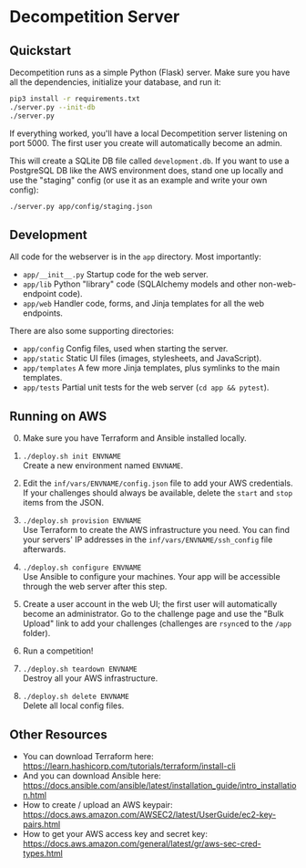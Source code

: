 # Decompetition Server

## Quickstart

Decompetition runs as a simple Python (Flask) server.  Make sure you have all
the dependencies, initialize your database, and run it:

```sh
pip3 install -r requirements.txt
./server.py --init-db
./server.py
```

If everything worked, you'll have a local Decompetition server listening on port
5000.  The first user you create will automatically become an admin.

This will create a SQLite DB file called `development.db`.  If you want to use a
PostgreSQL DB like the AWS environment does, stand one up locally and use the
"staging" config (or use it as an example and write your own config):

```sh
./server.py app/config/staging.json
```


## Development

All code for the webserver is in the `app` directory.  Most importantly:

- `app/__init__.py`  Startup code for the web server.
- `app/lib`          Python "library" code (SQLAlchemy models and other non-web-endpoint code).
- `app/web`          Handler code, forms, and Jinja templates for all the web endpoints.

There are also some supporting directories:

- `app/config`       Config files, used when starting the server.
- `app/static`       Static UI files (images, stylesheets, and JavaScript).
- `app/templates`    A few more Jinja templates, plus symlinks to the main templates.
- `app/tests`        Partial unit tests for the web server (`cd app && pytest`).


## Running on AWS

0.  Make sure you have Terraform and Ansible installed locally.

1.  `./deploy.sh init ENVNAME` \
    Create a new environment named `ENVNAME`.

2.  Edit the `inf/vars/ENVNAME/config.json` file to add your AWS credentials.
    If your challenges should always be available, delete the `start` and `stop`
    items from the JSON.

3.  `./deploy.sh provision ENVNAME` \
    Use Terraform to create the AWS infrastructure you need.  You can find your
    servers' IP addresses in the `inf/vars/ENVNAME/ssh_config` file afterwards.

4.  `./deploy.sh configure ENVNAME` \
    Use Ansible to configure your machines.  Your app will be accessible through
    the web server after this step.

5.  Create a user account in the web UI; the first user will automatically
    become an administrator.  Go to the challenge page and use the "Bulk Upload"
    link to add your challenges (challenges are `rsync`ed to the `/app` folder).

6.  Run a competition!

7.  `./deploy.sh teardown ENVNAME` \
    Destroy all your AWS infrastructure.

8.  `./deploy.sh delete ENVNAME` \
    Delete all local config files.


## Other Resources

- You can download Terraform here:\
  https://learn.hashicorp.com/tutorials/terraform/install-cli
- And you can download Ansible here:\
  https://docs.ansible.com/ansible/latest/installation_guide/intro_installation.html
- How to create / upload an AWS keypair:\
  https://docs.aws.amazon.com/AWSEC2/latest/UserGuide/ec2-key-pairs.html
- How to get your AWS access key and secret key:\
  https://docs.aws.amazon.com/general/latest/gr/aws-sec-cred-types.html
